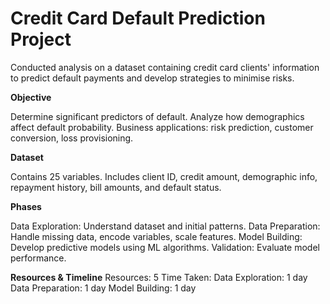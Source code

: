 # Credit Card Default Prediction Project
Conducted analysis on a dataset containing credit card clients' information to predict default payments and develop strategies to minimise risks.

**Objective**

Determine significant predictors of default.
Analyze how demographics affect default probability.
Business applications: risk prediction, customer conversion, loss provisioning.

**Dataset**

Contains 25 variables.
Includes client ID, credit amount, demographic info, repayment history, bill amounts, and default status.

**Phases**

Data Exploration: Understand dataset and initial patterns.
Data Preparation: Handle missing data, encode variables, scale features.
Model Building: Develop predictive models using ML algorithms.
Validation: Evaluate model performance.

**Resources & Timeline**
Resources: 5
Time Taken:
Data Exploration: 1 day
Data Preparation: 1 day
Model Building: 1 day
